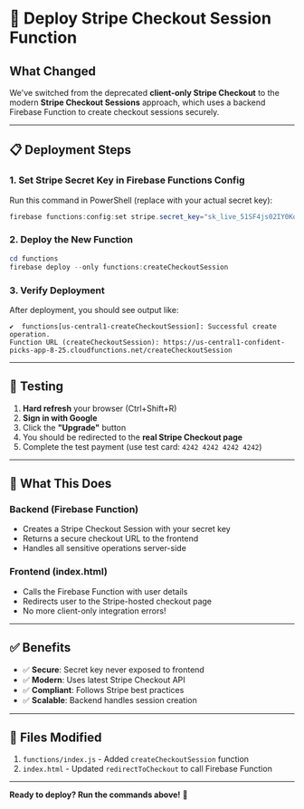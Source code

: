 # 🚀 Deploy Stripe Checkout Session Function

## What Changed

We've switched from the deprecated **client-only Stripe Checkout** to the modern **Stripe Checkout Sessions** approach, which uses a backend Firebase Function to create checkout sessions securely.

---

## 📋 Deployment Steps

### 1. Set Stripe Secret Key in Firebase Functions Config

Run this command in PowerShell (replace with your actual secret key):

```powershell
firebase functions:config:set stripe.secret_key="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"
```

### 2. Deploy the New Function

```powershell
cd functions
firebase deploy --only functions:createCheckoutSession
```

### 3. Verify Deployment

After deployment, you should see output like:
```
✔  functions[us-central1-createCheckoutSession]: Successful create operation.
Function URL (createCheckoutSession): https://us-central1-confident-picks-app-8-25.cloudfunctions.net/createCheckoutSession
```

---

## 🧪 Testing

1. **Hard refresh** your browser (Ctrl+Shift+R)
2. **Sign in with Google**
3. Click the **"Upgrade"** button
4. You should be redirected to the **real Stripe Checkout page**
5. Complete the test payment (use test card: `4242 4242 4242 4242`)

---

## 📝 What This Does

### Backend (Firebase Function)
- Creates a Stripe Checkout Session with your secret key
- Returns a secure checkout URL to the frontend
- Handles all sensitive operations server-side

### Frontend (index.html)
- Calls the Firebase Function with user details
- Redirects user to the Stripe-hosted checkout page
- No more client-only integration errors!

---

## ✅ Benefits

- ✅ **Secure**: Secret key never exposed to frontend
- ✅ **Modern**: Uses latest Stripe Checkout API
- ✅ **Compliant**: Follows Stripe best practices
- ✅ **Scalable**: Backend handles session creation

---

## 🔗 Files Modified

1. `functions/index.js` - Added `createCheckoutSession` function
2. `index.html` - Updated `redirectToCheckout` to call Firebase Function

---

**Ready to deploy? Run the commands above!** 🚀

